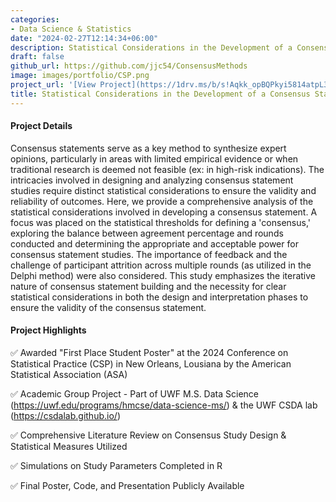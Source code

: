 ```yaml
---
categories:
- Data Science & Statistics
date: "2024-02-27T12:14:34+06:00"
description: Statistical Considerations in the Development of a Consensus Statement
draft: false
github_url: https://github.com/jjc54/ConsensusMethods
image: images/portfolio/CSP.png
project_url: '[View Project](https://1drv.ms/b/s!Aqkk_opBQPkyi5814atpL3soRItDBw?e=6EZqwl)'
title: Statistical Considerations in the Development of a Consensus Statement
---
```



#### Project Details

Consensus statements serve as a key method to synthesize expert opinions, particularly in areas with limited empirical evidence or when traditional research is deemed not feasible (ex: in high-risk indications). The intricacies involved in designing and analyzing consensus statement studies require distinct statistical considerations to ensure the validity and reliability of outcomes. Here, we provide a comprehensive analysis of the statistical considerations involved in developing a consensus statement. A focus was placed on the statistical thresholds for defining a 'consensus,' exploring the balance between agreement percentage and rounds conducted and determining the appropriate and acceptable power for consensus statement studies. The importance of feedback and the challenge of participant attrition across multiple rounds (as utilized in the Delphi method) were also considered. This study emphasizes the iterative nature of consensus statement building and the necessity for clear statistical considerations in both the design and interpretation phases to ensure the validity of the consensus statement. 

#### Project Highlights

✅ Awarded "First Place Student Poster" at the 2024 Conference on Statistical Practice (CSP) in New Orleans, Lousiana by the American Statistical Association (ASA)

✅ Academic Group Project - Part of UWF M.S. Data Science (https://uwf.edu/programs/hmcse/data-science-ms/) & the UWF CSDA lab (https://csdalab.github.io/)

✅ Comprehensive Literature Review on Consensus Study Design & Statistical Measures Utilized

✅ Simulations on Study Parameters Completed in R

✅ Final Poster, Code, and Presentation Publicly Available